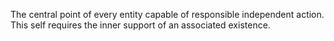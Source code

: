 The central point of every entity capable of responsible independent action. This self requires the inner support of an associated existence. 